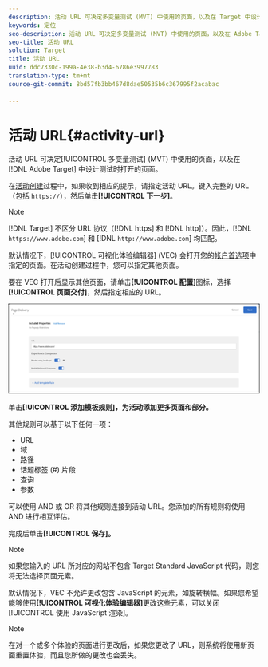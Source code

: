 ```yaml
---
description: 活动 URL 可决定多变量测试 (MVT) 中使用的页面，以及在 Target 中设计测试时打开的页面。
keywords: 定位
seo-description: 活动 URL 可决定多变量测试 (MVT) 中使用的页面，以及在 Adobe Target 中设计测试时打开的页面。
seo-title: 活动 URL
solution: Target
title: 活动 URL
uuid: ddc7330c-199a-4e38-b3d4-6786e3997783
translation-type: tm+mt
source-git-commit: 8bd57fb3bb467d8dae50535b6c367995f2acabac

---
```



# 活动 URL{#activity-url}

活动 URL 可决定[!UICONTROL 多变量测试] (MVT) 中使用的页面，以及在 [!DNL Adobe Target] 中设计测试时打开的页面。

在[活动创建](/help/c-activities/c-multivariate-testing/t-create-multivariate-test/create-multivariate-test.md)过程中，如果收到相应的提示，请指定活动 URL。键入完整的 URL（包括 `https://`），然后单击&#x200B;**[!UICONTROL 下一步]**。

>[!NOTE]
>
>[!DNL Target] 不区分 URL 协议（[!DNL https] 和 [!DNL http]）。因此，[!DNL `https://www.adobe.com`] 和 [!DNL `http://www.adobe.com`] 均匹配。

默认情况下，[!UICONTROL 可视化体验编辑器] (VEC) 会打开您的[帐户首选项](/help/administrating-target/r-target-account-preferences/target-account-preferences.md)中指定的页面。在活动创建过程中，您可以指定其他页面。

要在 VEC 打开后显示其他页面，请单击&#x200B;**[!UICONTROL 配置]**&#x200B;图标，选择&#x200B;**[!UICONTROL 页面交付]**，然后指定相应的 URL。

![“页面交付”对话框](/help/c-activities/c-multivariate-testing/t-create-multivariate-test/assets/url-config.png)

单击&#x200B;**[!UICONTROL 添加模板规则]，为活动添加更多页面和部分。**

其他规则可以基于以下任何一项：

* URL
* 域
* 路径
* 话题标签 (#) 片段
* 查询
* 参数

可以使用 AND 或 OR 将其他规则连接到活动 URL。您添加的所有规则将使用 AND 进行相互评估。

完成后单击&#x200B;**[!UICONTROL 保存]。**

>[!NOTE]
>
>如果您输入的 URL 所对应的网站不包含 Target Standard JavaScript 代码，则您将无法选择页面元素。

默认情况下，VEC 不允许更改包含 JavaScript 的元素，如旋转横幅。如果您希望能够使用&#x200B;**[!UICONTROL 可视化体验编辑器]**&#x200B;更改这些元素，可以关闭[!UICONTROL 使用 JavaScript 渲染]。

>[!NOTE]
>
>在对一个或多个体验的页面进行更改后，如果您更改了 URL，则系统将使用新页面重置体验，而且您所做的更改也会丢失。